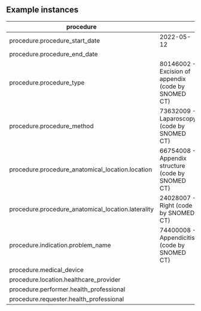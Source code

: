 ## Example instances

| procedure                                             |                   |
|-------------------------------------------------------|-------------------|
| procedure.procedure_start_date                        | 2022-05-12                  |     	                  
| procedure.procedure_end_date                          |                  |
| procedure.procedure_type	                            | 80146002 - Excision of appendix (code by SNOMED CT)                  |
| procedure.procedure_method	                        | 73632009 - Laparoscopy (code by SNOMED CT)                  |
| procedure.procedure_anatomical_location.location	    |  66754008 -  Appendix structure (code by SNOMED CT)                |
| procedure.procedure_anatomical_location.laterality	|    24028007 - Right (code by SNOMED CT)               |
| procedure.indication.problem_name	                        |    74400008 - Appendicitis (code by SNOMED CT)|               |
| procedure.medical_device                              |                   |
| procedure.location.healthcare_provider	            |                   |
| procedure.performer.health_professional	            |                   |
| procedure.requester.health_professional	            |                   |
